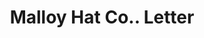 ---
doi: 10.7916/D8NG62MX
date_other: '1920'
date_other_textual: '1920'
form: correspondence
genre:
- Letters (correspondence)
name:
- Malloy Hat Co.
object_in_context_url: https://biggert.cul.columbia.edu/items/view/ave_biggert_00061
subject_hierarchical_geographic:
- Danbury, Connecticut, United States
subject_name:
- Malloy Hat Co.
title: Malloy Hat Co.. Letter
sort_title: Malloy Hat Co.. Letter
call_number: ave_biggert_00061
coordinates:
- 41.40222222222222,-73.47111111111111
pid: ave_biggert_00061
identifiers: ave_biggert_00061
thumbnail: https://derivativo-1.library.columbia.edu/iiif/2/ldpd:342723/full/!256,256/0/native.jpg
permalink: "/items/ave_biggert_00061/"
layout: iiif-image-page
---